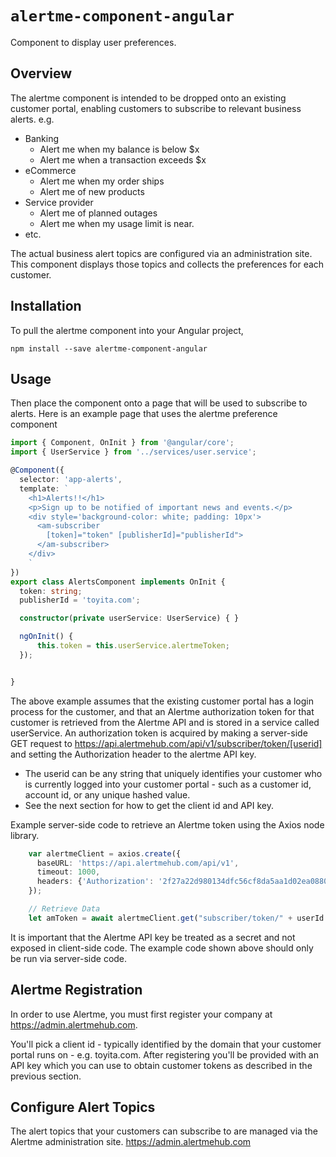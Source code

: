 # `alertme-component-angular`


Component to display user preferences.

## Overview
The alertme component is intended to be dropped onto an existing customer portal, enabling customers to subscribe to relevant business alerts.  e.g.
  - Banking
    - Alert me when my balance is below $x
    - Alert me when a transaction exceeds $x
  - eCommerce
    - Alert me when my order ships
    - Alert me of new products
  - Service provider
    - Alert me of planned outages
    - Alert me when my usage limit is near.
  - etc.

The actual business alert topics are configured via an administration site.  This component displays those topics and collects the preferences for each customer.

## Installation
To pull the alertme component into your Angular project, 
```
npm install --save alertme-component-angular
```

## Usage
Then place the component onto a page that will be used to subscribe to alerts.  Here is an example page that uses the alertme preference component <am-subscriber>
```typescript
import { Component, OnInit } from '@angular/core';
import { UserService } from '../services/user.service';

@Component({
  selector: 'app-alerts',
  template: `
    <h1>Alerts!!</h1>
    <p>Sign up to be notified of important news and events.</p>
    <div style='background-color: white; padding: 10px'>
      <am-subscriber 
        [token]="token" [publisherId]="publisherId">
      </am-subscriber>
    </div>
    `
})
export class AlertsComponent implements OnInit {
  token: string;
  publisherId = 'toyita.com';

  constructor(private userService: UserService) { }

  ngOnInit() {
      this.token = this.userService.alertmeToken;
  });


}
```

The above example assumes that the existing customer portal has a login process for the customer, and that an Alertme authorization token for that customer is retrieved from the Alertme API and is stored in a service called userService.
An authorization token is acquired by making a server-side GET request to https://api.alertmehub.com/api/v1/subscriber/token/[userid] and setting the Authorization header to the alertme API key.

   - The userid can be any string that uniquely identifies your customer who is currently logged into your customer portal - such as a customer id, account id, or any unique hashed value.
   - See the next section for how to get the client id and API key.

Example server-side code to retrieve an Alertme token using the Axios node library.

``` typescript
    var alertmeClient = axios.create({
      baseURL: 'https://api.alertmehub.com/api/v1',
      timeout: 1000,
      headers: {'Authorization': '2f27a22d980134dfc56cf8da5aa1d02ea08802d26804f0db604439281aff14c6'}
    });

    // Retrieve Data
    let amToken = await alertmeClient.get("subscriber/token/" + userId );
```

It is important that the Alertme API key be treated as a secret and not exposed in client-side code.  The example code shown above should only be run via server-side code.  

## Alertme Registration
In order to use Alertme, you must first register your company at https://admin.alertmehub.com. 

You'll pick a client id - typically identified by the domain that your customer portal runs on - e.g. toyita.com. After registering you'll be provided with an API key which you can use to obtain customer tokens as described in the previous section.

## Configure Alert Topics
The alert topics that your customers can subscribe to are managed via the Alertme administration site.  https://admin.alertmehub.com

